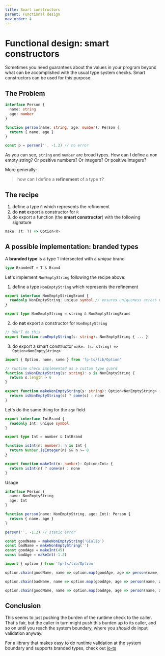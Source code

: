 ```yaml
---
title: Smart constructors
parent: Functional design
nav_order: 4
---
```


# Functional design: smart constructors

Sometimes you need guarantees about the values in your program beyond what can be accomplished with the usual type system checks. Smart constructors can be used for this purpose.

## The Problem

```ts
interface Person {
  name: string
  age: number
}

function person(name: string, age: number): Person {
  return { name, age }
}

const p = person('', -1.2) // no error
```

As you can see, `string` and `number` are broad types. How can I define a non empty string? Or positive numbers? Or integers? Or positive integers?

More generally:

> how can I define a **refinement** of a type `T`?

## The recipe

1. define a type `R` which represents the refinement
2. do **not** export a constructor for `R`
3. do export a function (the **smart constructor**) with the following signature

```ts
make: (t: T) => Option<R>
```

## A possible implementation: branded types

A **branded type** is a type `T` intersected with a _unique_ brand

```ts
type BrandedT = T & Brand
```

Let's implement `NonEmptyString` following the recipe above:

1. define a type `NonEmptyString` which represents the refinement

```ts
export interface NonEmptyStringBrand {
  readonly NonEmptyString: unique symbol // ensures uniqueness across modules / packages
}

export type NonEmptyString = string & NonEmptyStringBrand
```

2. do **not** export a constructor for `NonEmptyString`

```ts
// DON'T do this
export function nonEmptyString(s: string): NonEmptyString { ... }
```

3. do export a smart constructor `make: (s: string) => Option<NonEmptyString>`

```ts
import { Option, none, some } from 'fp-ts/lib/Option'

// runtime check implemented as a custom type guard
function isNonEmptyString(s: string): s is NonEmptyString {
  return s.length > 0
}

export function makeNonEmptyString(s: string): Option<NonEmptyString> {
  return isNonEmptyString(s) ? some(s) : none
}
```

Let's do the same thing for the `age` field

```ts
export interface IntBrand {
  readonly Int: unique symbol
}

export type Int = number & IntBrand

function isInt(n: number): n is Int {
  return Number.isInteger(n) && n >= 0
}

export function makeInt(n: number): Option<Int> {
  return isInt(n) ? some(n) : none
}
```

Usage

```ts
interface Person {
  name: NonEmptyString
  age: Int
}

function person(name: NonEmptyString, age: Int): Person {
  return { name, age }
}

person('', -1.2) // static error

const goodName = makeNonEmptyString('Giulio')
const badName = makeNonEmptyString('')
const goodAge = makeInt(45)
const badAge = makeInt(-1.2)

import { option } from 'fp-ts/lib/Option'

option.chain(goodName, name => option.map(goodAge, age => person(name, age))) // some({ "name": "Giulio", "age": 45 })

option.chain(badName, name => option.map(goodAge, age => person(name, age))) // none

option.chain(goodName, name => option.map(badAge, age => person(name, age))) // none
```

## Conclusion

This seems to just pushing the burden of the runtime check to the caller. That's fair, but the caller in turn might push this burden up to its caller, and so on until you reach the system boundary, where you _should_ do input validation anyway.

For a library that makes easy to do runtime validation at the system boundary and supports branded types, check out [io-ts](https://github.com/gcanti/io-ts)
